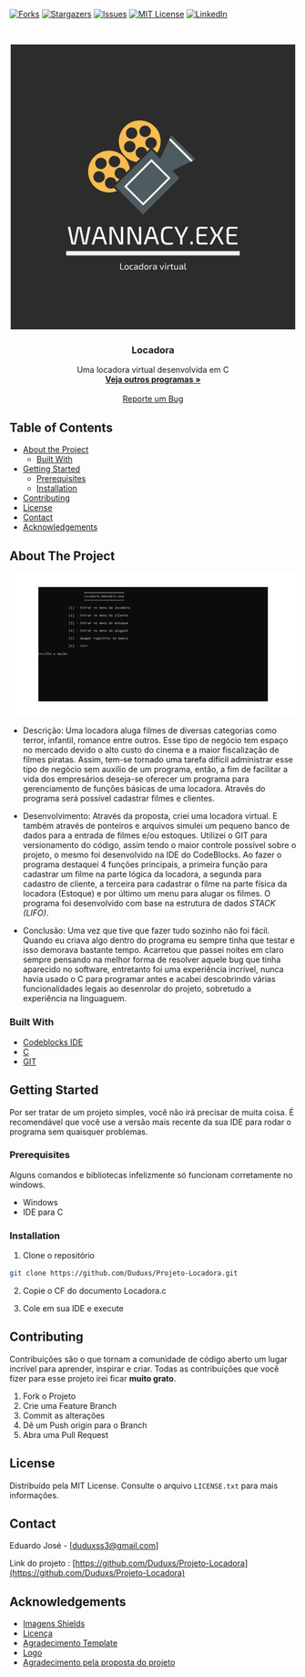 <!-- PROJECT SHIELDS -->
[![Forks][forks-shield]][forks-url]
[![Stargazers][stars-shield]][stars-url]
[![Issues][issues-shield]][issues-url]
[![MIT License][license-shield]][license-url]
[![LinkedIn][linkedin-shield]][linkedin-url]

<!-- PROJECT LOGO -->
<br />
<p align="center">
  <a href="https://github.com/Duduxs/Projeto-Locadora">
    <img src="img/Logo.png" alt="Logo" width="500" height="500">
  </a>

  <h3 align="center">Locadora</h3>

  <p align="center">
    Uma locadora virtual desenvolvida em C
    <br />
    <a href="https://github.com/Duduxs/Programacao/tree/master/Programas%20em%20C"><strong>Veja outros programas »</strong></a>
    <br />
    <br />
    <a href="https://github.com/Duduxs/Projeto-Locadora/issues">Reporte um Bug</a>
  </p>
</p>

<!-- TABLE OF CONTENTS -->
## Table of Contents

* [About the Project](#about-the-project)
  * [Built With](#built-with)
* [Getting Started](#getting-started)
  * [Prerequisites](#prerequisites)
  * [Installation](#installation)
* [Contributing](#contributing)
* [License](#license)
* [Contact](#contact)
* [Acknowledgements](#acknowledgements)

<!-- ABOUT THE PROJECT -->
## About The Project

[![Tela da Locadora][product-screenshot]](https://github.com/Duduxs/Projeto-Locadora/blob/master/img/animacao.gif)

* Descrição:       Uma locadora aluga filmes de diversas categorias como terror, infantil, romance entre
                   outros. Esse tipo de negócio tem espaço no mercado devido o alto custo do cinema e a
                   maior fiscalização de filmes piratas. Assim, tem-se tornado uma tarefa difícil administrar
                   esse tipo de negócio sem auxílio de um programa, então, a fim de facilitar a vida dos
                   empresários deseja-se oferecer um programa para gerenciamento de funções básicas de
                   uma locadora. Através do programa será possível cadastrar filmes e clientes.

* Desenvolvimento: Através da proposta, criei uma locadora virtual. E também através de ponteiros e arquivos simulei um pequeno banco de                    dados para a entrada de filmes e/ou estoques. Utilizei o GIT para versionamento do código, assim tendo o maior                          controle possível sobre o projeto, o mesmo foi desenvolvido na IDE do CodeBlocks. Ao fazer o programa destaquei 4                        funções principais, a primeira função para cadastrar um filme na parte lógica da locadora, a segunda para cadastro de                    cliente, a terceira para cadastrar o filme na parte física da locadora (Estoque) e por último um menu para alugar os                    filmes. O programa foi desenvolvido com base na estrutura de dados *STACK (LIFO)*.       

* Conclusão:       Uma vez que tive que fazer tudo sozinho não foi fácil. Quando eu criava algo dentro do programa eu sempre tinha que                      testar e isso demorava bastante tempo. Acarretou que passei noites em claro sempre pensando na melhor forma de                          resolver aquele bug que tinha aparecido no software, entretanto foi uma experiência incrível, nunca havia usado o C                      para programar antes e acabei descobrindo várias funcionalidades legais ao desenrolar do projeto, sobretudo a                            experiência na linguaguem. 

### Built With

* [Codeblocks IDE](http://www.codeblocks.org/)
* [C](http://linguagemc.com.br/o-que-e-linguagem-c/)
* [GIT](https://git-scm.com/)

<!-- GETTING STARTED -->
## Getting Started

Por ser tratar de um projeto simples, você não irá precisar de muita coisa. É recomendável que você use a versão mais recente da sua IDE para rodar o programa sem quaisquer problemas.

### Prerequisites

Alguns comandos e bibliotecas infelizmente só funcionam corretamente no windows.  

* Windows
* IDE para C

### Installation

1. Clone o repositório
```sh
git clone https://github.com/Duduxs/Projeto-Locadora.git
```
2. Copie o CF do documento Locadora.c 

3. Cole em sua IDE e execute

<!-- CONTRIBUTING -->
## Contributing

Contribuições são o que tornam a comunidade de código aberto um lugar incrível para aprender, inspirar e criar. Todas as contribuições que você fizer para esse projeto irei ficar **muito grato**.

1. Fork o Projeto
2. Crie uma Feature Branch 
3. Commit as alterações 
4. Dê um Push origin para o Branch 
5. Abra uma Pull Request

<!-- LICENSE -->
## License

Distribuído pela MIT License. Consulte o arquivo `LICENSE.txt` para mais informações.

<!-- CONTACT -->
## Contact

Eduardo José - [duduxss3@gmail.com]

Link do projeto : [https://github.com/Duduxs/Projeto-Locadora](https://github.com/Duduxs/Projeto-Locadora)

<!-- ACKNOWLEDGEMENTS -->
## Acknowledgements
* [Imagens Shields](https://shields.io)
* [Licença](http://escolhaumalicenca.com.br/)
* [Agradecimento Template](https://github.com/othneildrew)
* [Logo](https://www.canva.com)
* [Agradecimento pela proposta do projeto](https://www.linkedin.com/in/brunom4ciel)


<!-- MARKDOWN LINKS & IMAGES -->
[forks-shield]: https://img.shields.io/badge/forks-0-blue
[forks-url]: https://github.com/Duduxs/Projeto-Locadora/network/members
[stars-shield]: https://img.shields.io/badge/stars-0-blue
[stars-url]: https://github.com/Duduxs/Projeto-Locadora/stargazers
[issues-shield]: https://img.shields.io/github/issues/othneildrew/Best-README-Template.svg?style=flat-square
[issues-url]: https://github.com/Duduxs/Projeto-Locadora/issues
[license-shield]: https://img.shields.io/github/license/othneildrew/Best-README-Template.svg?style=flat-square
[license-url]: https://github.com/Duduxs/Projeto-Locadora/blob/master/LICENSE.txt
[linkedin-shield]: https://img.shields.io/badge/-LinkedIn-black.svg?style=flat-square&logo=linkedin&colorB=555
[linkedin-url]: https://www.linkedin.com/in/eduardo-josé-souza-de-oliveira-b51985176/
[product-screenshot]: img/animacao.gif
